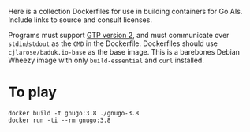 Here is a collection Dockerfiles for use in building containers for Go AIs.
Include links to source and consult licenses.

Programs must support [GTP version 2][1], and must communicate over
`stdin`/`stdout` as the `CMD` in the Dockerfile. Dockerfiles should use
`cjlarose/baduk.io-base` as the base image. This is a barebones Debian Wheezy
image with only `build-essential` and `curl` installed.

[1]: http://www.lysator.liu.se/~gunnar/gtp/

# To play

```
docker build -t gnugo:3.8 ./gnugo-3.8
docker run -ti --rm gnugo:3.8
```
